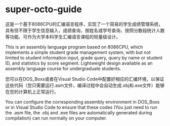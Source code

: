 # super-octo-guide
这是一个基于8086CPU的汇编语言程序，实现了一个简易的学生成绩管理系统，具有但不限于学生信息输入，成绩查询，按姓名或学号查询，按照分数段统计人数等功能。可作为大学本科学生汇编语言课程的轻量级设计。

This is an assembly language program based on 8086CPU, which implements a simple student grade management system, with but not limited to student information input, grade query, query by name or student ID, and statistics by score segment. Lightweight design available as an assembly language course for undergraduate students.

您可以在DOS_Boxs或者在Visual Studio Code中配置好相应的汇编环境，以保证这些代码（您只需要运行.asm文件，编译过程中会自动生成.obj和.exe文件）能够在您的计算机上正常运行。

You can configure the corresponding assembly environment in DOS_Boxs or in Visual Studio Code to ensure that these codes (You just need to run the .asm file, the .obj and .exe files are automatically generated during compilation) can run normally on your computer.
